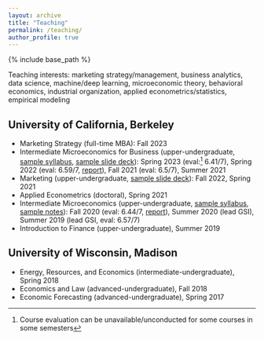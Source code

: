 ```yaml
---
layout: archive
title: "Teaching"
permalink: /teaching/
author_profile: true
---
```


{% include base_path %}

Teaching interests: marketing strategy/management, business analytics, data science, machine/deep learning, microeconomic theory, behavioral economics, industrial organization, applied econometrics/statistics, empirical modeling

University of California, Berkeley
-----
* Marketing Strategy (full-time MBA): Fall 2023
* Intermediate Microeconomics for Business (upper-undergraduate, [sample syllabus](/files/ugba101a_sample_syllabus.pdf), [sample slide deck](/files/ugba101a_sample_slides.pdf)): Spring 2023 (eval:[^1] 6.41/7), Spring 2022 (eval: 6.59/7, [report](/files/ugba101a_eval.pdf)), Fall 2021 (eval: 6.5/7), Summer 2021
* Marketing (upper-undergraduate, [sample slide deck](/files/ugba106_sample_slides.pdf)): Fall 2022, Spring 2021
* Applied Econometrics (doctoral), Spring 2021
* Intermediate Microeconomics (upper-undergraduate, [sample syllabus](/files/econ100a_sample_syllabus.pdf), [sample notes](/files/econ100_sample_notes.pdf)): Fall 2020 (eval: 6.44/7, [report](/files/econ100a_eval.pdf)), Summer 2020 (lead GSI), Summer 2019 (lead GSI, eval: 6.57/7)
* Introduction to Finance (upper-undergraduate), Summer 2019

[^1]: Course evaluation can be unavailable/unconducted for some courses in some semesters

University of Wisconsin, Madison
-----
* Energy, Resources, and Economics (intermediate-undergraduate), Spring 2018
* Economics and Law (advanced-undergraduate), Fall 2018
* Economic Forecasting (advanced-undergraduate), Spring 2017